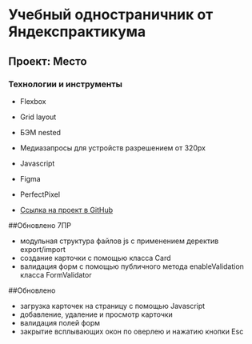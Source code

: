 # Учебный одностраничник от Яндекспрактикума

## Проект: Место

### Технологии и инструменты

- Flexbox
- Grid layout
- БЭМ nested
- Медиазапросы для устройств разрешением от 320px
- Javascript
- Figma
- PerfectPixel

- [Ссылка на проект в GitHub](https://wycktor.github.io/mesto)

##Обновлено 7ПР

- модульная структура файлов js c применением деректив export/import
- создание карточки с помощью класса Card
- валидация форм с помощью публичного метода enableValidation класса FormValidator

##Обновлено

- загрузка карточек на страницу с помощью Javascript
- добавление, удаление и просмотр карточки
- валидация полей форм
- закрытие всплывающих окон по оверлею и нажатию кнопки Esc
